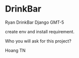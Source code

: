 # DrinkBar

Ryan DrinkBar Django GMT-5

create env and install requirement.


Who you will ask for this project?

Hoang TN